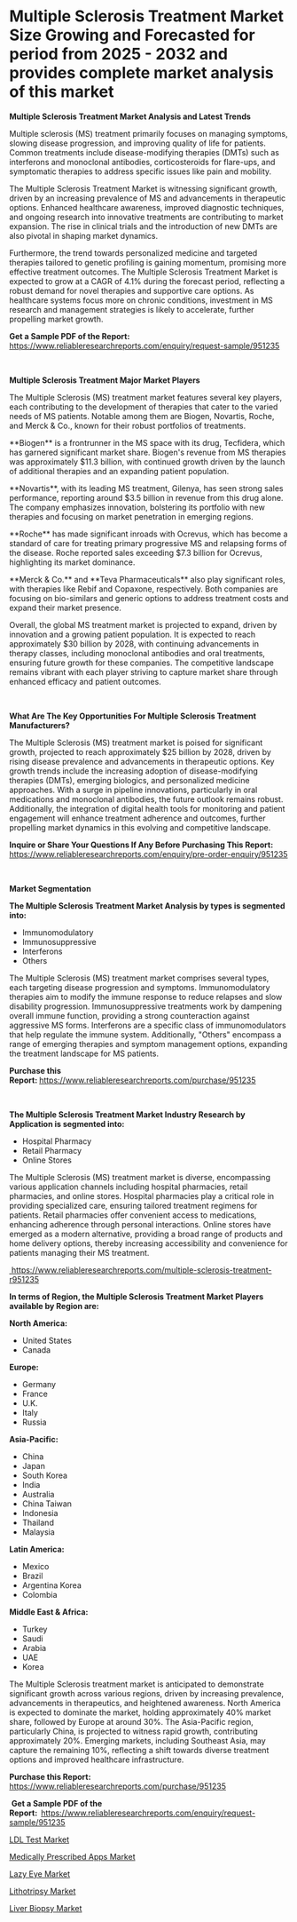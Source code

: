 <p><h1>Multiple Sclerosis Treatment Market Size Growing and Forecasted for period from 2025 - 2032 and provides complete market analysis of this market</h1></p><p><strong>Multiple Sclerosis Treatment Market Analysis and Latest Trends</strong></p>
<p><p>Multiple sclerosis (MS) treatment primarily focuses on managing symptoms, slowing disease progression, and improving quality of life for patients. Common treatments include disease-modifying therapies (DMTs) such as interferons and monoclonal antibodies, corticosteroids for flare-ups, and symptomatic therapies to address specific issues like pain and mobility. </p><p>The Multiple Sclerosis Treatment Market is witnessing significant growth, driven by an increasing prevalence of MS and advancements in therapeutic options. Enhanced healthcare awareness, improved diagnostic techniques, and ongoing research into innovative treatments are contributing to market expansion. The rise in clinical trials and the introduction of new DMTs are also pivotal in shaping market dynamics.</p><p>Furthermore, the trend towards personalized medicine and targeted therapies tailored to genetic profiling is gaining momentum, promising more effective treatment outcomes. The Multiple Sclerosis Treatment Market is expected to grow at a CAGR of 4.1% during the forecast period, reflecting a robust demand for novel therapies and supportive care options. As healthcare systems focus more on chronic conditions, investment in MS research and management strategies is likely to accelerate, further propelling market growth.</p></p>
<p><strong>Get a Sample PDF of the Report:&nbsp;</strong> <a href="https://www.reliableresearchreports.com/enquiry/request-sample/951235?utm_campaign=116&utm_medium=2&utm_source=Github&utm_content=ia&utm_term=06032025&utm_id=multiple-sclerosis-treatment">https://www.reliableresearchreports.com/enquiry/request-sample/951235</a></p>
<p>&nbsp;</p>
<p><strong>Multiple Sclerosis Treatment Major Market Players</strong></p>
<p><p>The Multiple Sclerosis (MS) treatment market features several key players, each contributing to the development of therapies that cater to the varied needs of MS patients. Notable among them are Biogen, Novartis, Roche, and Merck & Co., known for their robust portfolios of treatments.</p><p>**Biogen** is a frontrunner in the MS space with its drug, Tecfidera, which has garnered significant market share. Biogen's revenue from MS therapies was approximately $11.3 billion, with continued growth driven by the launch of additional therapies and an expanding patient population.</p><p>**Novartis**, with its leading MS treatment, Gilenya, has seen strong sales performance, reporting around $3.5 billion in revenue from this drug alone. The company emphasizes innovation, bolstering its portfolio with new therapies and focusing on market penetration in emerging regions.</p><p>**Roche** has made significant inroads with Ocrevus, which has become a standard of care for treating primary progressive MS and relapsing forms of the disease. Roche reported sales exceeding $7.3 billion for Ocrevus, highlighting its market dominance.</p><p>**Merck & Co.** and **Teva Pharmaceuticals** also play significant roles, with therapies like Rebif and Copaxone, respectively. Both companies are focusing on bio-similars and generic options to address treatment costs and expand their market presence.</p><p>Overall, the global MS treatment market is projected to expand, driven by innovation and a growing patient population. It is expected to reach approximately $30 billion by 2028, with continuing advancements in therapy classes, including monoclonal antibodies and oral treatments, ensuring future growth for these companies. The competitive landscape remains vibrant with each player striving to capture market share through enhanced efficacy and patient outcomes.</p></p>
<p>&nbsp;</p>
<p><strong>What Are The Key Opportunities For Multiple Sclerosis Treatment Manufacturers?</strong></p>
<p><p>The Multiple Sclerosis (MS) treatment market is poised for significant growth, projected to reach approximately $25 billion by 2028, driven by rising disease prevalence and advancements in therapeutic options. Key growth trends include the increasing adoption of disease-modifying therapies (DMTs), emerging biologics, and personalized medicine approaches. With a surge in pipeline innovations, particularly in oral medications and monoclonal antibodies, the future outlook remains robust. Additionally, the integration of digital health tools for monitoring and patient engagement will enhance treatment adherence and outcomes, further propelling market dynamics in this evolving and competitive landscape.</p></p>
<p><strong>Inquire or Share Your Questions If Any Before Purchasing This Report:</strong> <a href="https://www.reliableresearchreports.com/enquiry/pre-order-enquiry/951235?utm_campaign=116&utm_medium=2&utm_source=Github&utm_content=ia&utm_term=06032025&utm_id=multiple-sclerosis-treatment">https://www.reliableresearchreports.com/enquiry/pre-order-enquiry/951235</a></p>
<p>&nbsp;</p>
<p><strong>Market Segmentation</strong></p>
<p><strong>The Multiple Sclerosis Treatment Market Analysis by types is segmented into:</strong></p>
<p><ul><li>Immunomodulatory</li><li>Immunosuppressive</li><li>Interferons</li><li>Others</li></ul></p>
<p><p>The Multiple Sclerosis (MS) treatment market comprises several types, each targeting disease progression and symptoms. Immunomodulatory therapies aim to modify the immune response to reduce relapses and slow disability progression. Immunosuppressive treatments work by dampening overall immune function, providing a strong counteraction against aggressive MS forms. Interferons are a specific class of immunomodulators that help regulate the immune system. Additionally, "Others" encompass a range of emerging therapies and symptom management options, expanding the treatment landscape for MS patients.</p></p>
<p><strong>Purchase this Report:&nbsp;</strong><a href="https://www.reliableresearchreports.com/purchase/951235?utm_campaign=116&utm_medium=2&utm_source=Github&utm_content=ia&utm_term=06032025&utm_id=multiple-sclerosis-treatment">https://www.reliableresearchreports.com/purchase/951235</a></p>
<p>&nbsp;</p>
<p><strong>The Multiple Sclerosis Treatment Market Industry Research by Application is segmented into:</strong></p>
<p><ul><li>Hospital Pharmacy</li><li>Retail Pharmacy</li><li>Online Stores</li></ul></p>
<p><p>The Multiple Sclerosis (MS) treatment market is diverse, encompassing various application channels including hospital pharmacies, retail pharmacies, and online stores. Hospital pharmacies play a critical role in providing specialized care, ensuring tailored treatment regimens for patients. Retail pharmacies offer convenient access to medications, enhancing adherence through personal interactions. Online stores have emerged as a modern alternative, providing a broad range of products and home delivery options, thereby increasing accessibility and convenience for patients managing their MS treatment.</p></p>
<p><a href="https://www.reliableresearchreports.com/multiple-sclerosis-treatment-r951235?utm_campaign=116&utm_medium=2&utm_source=Github&utm_content=ia&utm_term=06032025&utm_id=multiple-sclerosis-treatment">&nbsp;https://www.reliableresearchreports.com/multiple-sclerosis-treatment-r951235</a></p>
<p><strong>In terms of Region, the Multiple Sclerosis Treatment Market Players available by Region are:</strong></p>
<p>
    <p> <strong> North America: </strong>
        <ul>
            <li>United States</li>
            <li>Canada</li>
        </ul>
        </p> 
    <p> <strong> Europe: </strong>
        <ul>
            <li>Germany</li>
            <li>France</li>
            <li>U.K.</li>
            <li>Italy</li>
            <li>Russia</li>
        </ul>
        </p> 
    <p> <strong> Asia-Pacific: </strong>
        <ul>
            <li>China</li>
            <li>Japan</li>
            <li>South Korea</li>
            <li>India</li>
            <li>Australia</li>
            <li>China Taiwan</li>
            <li>Indonesia</li>
            <li>Thailand</li>
            <li>Malaysia</li>
        </ul>
        </p> 
    <p> <strong> Latin America: </strong>
        <ul>
            <li>Mexico</li>
            <li>Brazil</li>
            <li>Argentina Korea</li>
            <li>Colombia</li>
        </ul>
        </p> 
    <p> <strong> Middle East & Africa: </strong>
        <ul>
            <li>Turkey</li>
            <li>Saudi</li>
            <li>Arabia</li>
            <li>UAE</li>
            <li>Korea</li>
        </ul>
    </p>
    </p>
<p><p>The Multiple Sclerosis treatment market is anticipated to demonstrate significant growth across various regions, driven by increasing prevalence, advancements in therapeutics, and heightened awareness. North America is expected to dominate the market, holding approximately 40% market share, followed by Europe at around 30%. The Asia-Pacific region, particularly China, is projected to witness rapid growth, contributing approximately 20%. Emerging markets, including Southeast Asia, may capture the remaining 10%, reflecting a shift towards diverse treatment options and improved healthcare infrastructure.</p></p>
<p><strong>Purchase this Report: </strong><a href="https://www.reliableresearchreports.com/purchase/951235?utm_campaign=116&utm_medium=2&utm_source=Github&utm_content=ia&utm_term=06032025&utm_id=multiple-sclerosis-treatment">https://www.reliableresearchreports.com/purchase/951235</a></p>
<p>&nbsp;<strong>Get a Sample PDF of the Report:&nbsp;&nbsp;</strong><a href="https://www.reliableresearchreports.com/enquiry/request-sample/951235?utm_campaign=116&utm_medium=2&utm_source=Github&utm_content=ia&utm_term=06032025&utm_id=multiple-sclerosis-treatment">https://www.reliableresearchreports.com/enquiry/request-sample/951235</a></p>
<p><strong></strong></p>
<p><p><a href="https://github.com/darenph8er/Market-Research-Report-List-1/blob/main/ldl-test-market.md?utm_campaign=116&utm_medium=2&utm_source=Github&utm_content=ia&utm_term=06032025&utm_id=multiple-sclerosis-treatment">LDL Test Market</a></p><p><a href="https://github.com/rosalinebhakta48/Market-Research-Report-List-1/blob/main/medically-prescribed-apps-market.md?utm_campaign=116&utm_medium=2&utm_source=Github&utm_content=ia&utm_term=06032025&utm_id=multiple-sclerosis-treatment">Medically Prescribed Apps Market</a></p><p><a href="https://github.com/ElviraLeka1962/Market-Research-Report-List-1/blob/main/lazy-eye-market.md?utm_campaign=116&utm_medium=2&utm_source=Github&utm_content=ia&utm_term=06032025&utm_id=multiple-sclerosis-treatment">Lazy Eye Market</a></p><p><a href="https://github.com/lateshab69/Market-Research-Report-List-1/blob/main/lithotripsy-market.md?utm_campaign=116&utm_medium=2&utm_source=Github&utm_content=ia&utm_term=06032025&utm_id=multiple-sclerosis-treatment">Lithotripsy Market</a></p><p><a href="https://github.com/hedbomkrahe/Market-Research-Report-List-1/blob/main/liver-biopsy-market.md?utm_campaign=116&utm_medium=2&utm_source=Github&utm_content=ia&utm_term=06032025&utm_id=multiple-sclerosis-treatment">Liver Biopsy Market</a></p></p>
